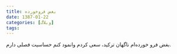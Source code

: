 ```yaml
---
title: بغض فروخورده‌
date: 1387-01-22
categories: [وبلاگ]
tags:
---
```


بغض فرو خورده‌ام ناگهان ترکید، سعی کردم وانمود کنم حساسیت فصلی دارم.
